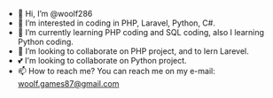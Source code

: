 - 👋 Hi, I’m @woolf286
- 👀 I’m interested in coding in PHP, Laravel, Python, C#.
- 🌱 I’m currently learning PHP coding and SQL coding, also I learning Python coding.
- 💞️ I’m looking to collaborate on PHP project, and to lern Larevel.
- 💕 I'm looking to collaborate on Python project. 
- 📫 How to reach me? You can reach me on my e-mail: woolf.games87@gmail.com

<!---
woolf286/woolf286 is a ✨ special ✨ repository because its `README.md` (this file) appears on your GitHub profile.
You can click the Preview link to take a look at your changes.
--->
